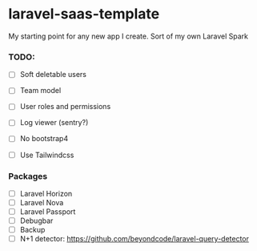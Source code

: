 # laravel-saas-template

My starting point for any new app I create. Sort of my own Laravel Spark

### TODO:

- [ ] Soft deletable users
- [ ] Team model
- [ ] User roles and permissions
- [ ] Log viewer (sentry?)

- [ ] No bootstrap4
- [ ] Use Tailwindcss

### Packages

- [ ] Laravel Horizon
- [ ] Laravel Nova
- [ ] Laravel Passport
- [ ] Debugbar
- [ ] Backup
- [ ] N+1 detector: https://github.com/beyondcode/laravel-query-detector

